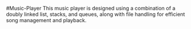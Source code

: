 #Music-Player
This music player is designed using a combination of a doubly linked list, stacks, and queues, along with file handling for efficient song management and playback.
